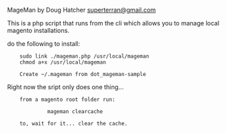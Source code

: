MageMan by Doug Hatcher
superterran@gmail.com

This is a php script that runs from the cli which allows you to
manage local magento installations. 

do the following to install:
    
        sudo link ./mageman.php /usr/local/mageman
        chmod a+x /usr/local/mageman
    
        Create ~/.mageman from dot_mageman-sample
    
Right now the sript only does one thing...
    
        from a magento root folder run:
    
                 mageman clearcache
    
        to, wait for it... clear the cache.
